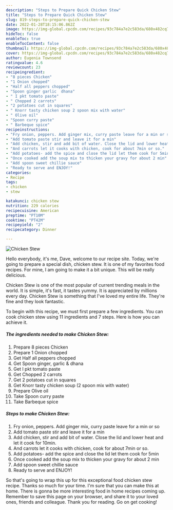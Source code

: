 ```yaml
---
description: "Steps to Prepare Quick Chicken Stew"
title: "Steps to Prepare Quick Chicken Stew"
slug: 819-steps-to-prepare-quick-chicken-stew
date: 2022-01-28T18:15:06.862Z
image: https://img-global.cpcdn.com/recipes/93c784a7e2c583da/680x482cq70/chicken-stew-recipe-main-photo.jpg
hideToc: false
enableToc: true
enableTocContent: false
thumbnail: https://img-global.cpcdn.com/recipes/93c784a7e2c583da/680x482cq70/chicken-stew-recipe-main-photo.jpg
cover: https://img-global.cpcdn.com/recipes/93c784a7e2c583da/680x482cq70/chicken-stew-recipe-main-photo.jpg
author: Eugenia Townsend
ratingvalue: 4.6
reviewcount: 23
recipeingredient:
- "8 pieces Chicken"
- "1 Onion chopped"
- "Half all peppers chopped"
- "Spoon ginger garlic  dhana"
- " I pkt tomato paste"
- " Chopped 2 carrots"
- "2 potatoes cut in squares"
- " Knorr tasty chicken soup 2 spoon mix with water"
- " Olive oil"
- "Spoon curry paste"
- " Barbeque spice"
recipeinstructions:
- "Fry onion, peppers. Add ginger mix, curry paste leave for a min or so"
- "Add tomato paste stir and leave it for a min"
- "Add chicken, stir and add bit of water. Close the lid and lower heat and let it cook for 10min."
- "And carrots let it cooks with chicken, cook for about 7min or so."
- "Add potatoes- add the spice and close the lid let them cook for 5min"
- "Once cooked add the soup mix to thicken your gravy for about 2 min"
- "Add spoon sweet chillie sauce"
- "Ready to serve and ENJOY!"
categories:
- Recipe
tags:
- chicken
- stew

katakunci: chicken stew 
nutrition: 229 calories
recipecuisine: American
preptime: "PT10M"
cooktime: "PT42M"
recipeyield: "2"
recipecategory: Dinner

---
```



![Chicken Stew](https://img-global.cpcdn.com/recipes/93c784a7e2c583da/680x482cq70/chicken-stew-recipe-main-photo.jpg)

Hello everybody, it's me, Dave, welcome to our recipe site. Today, we're going to prepare a special dish, chicken stew. It is one of my favorites food recipes. For mine, I am going to make it a bit unique. This will be really delicious.



Chicken Stew is one of the most popular of current trending meals in the world. It is simple, it's fast, it tastes yummy. It is appreciated by millions every day. Chicken Stew is something that I've loved my entire life. They're fine and they look fantastic.


To begin with this recipe, we must first prepare a few ingredients. You can cook chicken stew using 11 ingredients and 7 steps. Here is how you can achieve it.

<!--inarticleads1-->

##### The ingredients needed to make Chicken Stew:

1. Prepare 8 pieces Chicken
1. Prepare 1 Onion chopped
1. Get Half all peppers chopped
1. Get Spoon ginger, garlic & dhana
1. Get  I pkt tomato paste
1. Get  Chopped 2 carrots
1. Get 2 potatoes cut in squares
1. Get  Knorr tasty chicken soup (2 spoon mix with water)
1. Prepare  Olive oil
1. Take Spoon curry paste
1. Take  Barbeque spice




<!--inarticleads2-->

##### Steps to make Chicken Stew:

1. Fry onion, peppers. Add ginger mix, curry paste leave for a min or so
1. Add tomato paste stir and leave it for a min
1. Add chicken, stir and add bit of water. Close the lid and lower heat and let it cook for 10min.
1. And carrots let it cooks with chicken, cook for about 7min or so.
1. Add potatoes- add the spice and close the lid let them cook for 5min
1. Once cooked add the soup mix to thicken your gravy for about 2 min
1. Add spoon sweet chillie sauce
1. Ready to serve and ENJOY!



So that's going to wrap this up for this exceptional food chicken stew recipe. Thanks so much for your time. I'm sure that you can make this at home. There is gonna be more interesting food in home recipes coming up. Remember to save this page on your browser, and share it to your loved ones, friends and colleague. Thank you for reading. Go on get cooking!
